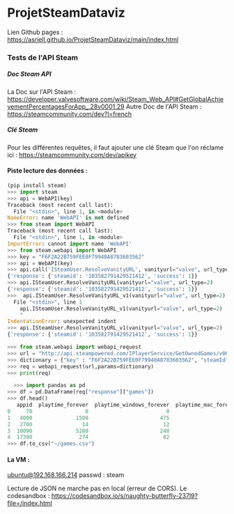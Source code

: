 # ProjetSteamDataviz
Lien Github pages : https://asriell.github.io/ProjetSteamDataviz/main/index.html

### Tests de l'API Steam
##### Doc Steam API
La Doc sur l'API Steam : https://developer.valvesoftware.com/wiki/Steam_Web_API#GetGlobalAchievementPercentagesForApp_.28v0001.29
Autre Doc de l'API Steam : https://steamcommunity.com/dev?l=french
##### Clé Steam
Pour les différentes requêtes, il faut ajouter une clé Steam que l'on réclame ici : https://steamcommunity.com/dev/apikey

#### Piste lecture des données : 
```python
(pip install steam)
>>> import steam
>>> api = WebAPI(key)
Traceback (most recent call last):
  File "<stdin>", line 1, in <module>
NameError: name 'WebAPI' is not defined
>>> from steam import WebAPI
Traceback (most recent call last):
  File "<stdin>", line 1, in <module>
ImportError: cannot import name 'WebAPI'
>>> from steam.webapi import WebAPI
>>> key = "F6F2A22B759FEE0F79940A8783603562"
>>> api = WebAPI(key)
>>> api.call('ISteamUser.ResolveVanityURL', vanityurl="valve", url_type=2)
{'response': {'steamid': '103582791429521412', 'success': 1}}
>>> api.ISteamUser.ResolveVanityURL(vanityurl="valve", url_type=2)
{'response': {'steamid': '103582791429521412', 'success': 1}}
>>>  api.ISteamUser.ResolveVanityURL_v1(vanityurl="valve", url_type=2)
  File "<stdin>", line 1
    api.ISteamUser.ResolveVanityURL_v1(vanityurl="valve", url_type=2)
    ^
IndentationError: unexpected indent
>>> api.ISteamUser.ResolveVanityURL_v1(vanityurl="valve", url_type=2)
{'response': {'steamid': '103582791429521412', 'success': 1}}

>>> from steam.webapi import webapi_request
>>> url = "http://api.steampowered.com/IPlayerService/GetOwnedGames/v0001/"
>>> dictionary = {"key" : "F6F2A22B759FEE0F79940A8783603562", "steamId":"76561198119517741"}
>>> req = webapi_request(url,params=dictionary)
>>> print(req)

  >>> import pandas as pd
>>> df = pd.DataFrame(req["response"]["games"])
>>> df.head()
   appid  playtime_forever  playtime_windows_forever  playtime_mac_forever  playtime_linux_forever  playtime_2weeks
0     70                 0                         0                     0                       0              NaN
1   4000              1500                       475                     0                       0              NaN
2   2700                14                        12                     0                       0              NaN
3  10090              5280                       248                     0                       0              NaN
4  17390               274                        82                     0                       0              NaN
>>> df.to_csv("~/games.csv")
```
#### La VM : 
ubuntu@192.168.166.214
passwd : steam

Lecture de JSON ne marche pas en local (erreur de CORS). Le codesandbox : https://codesandbox.io/s/naughty-butterfly-237l9?file=/index.html


